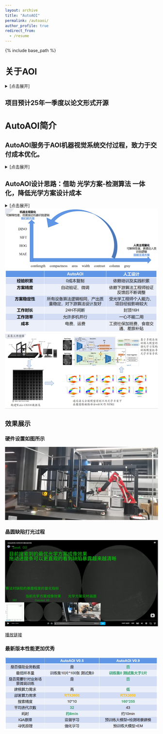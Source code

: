 ```yaml
---
layout: archive
title: "AutoAOI"
permalink: /autoaoi/
author_profile: true
redirect_from:
  - /resume
---
```


{% include base_path %}
# 关于AOI  
<details>
<summary>
[点击展开]
</summary>

# 什么是机器视觉  
机器视觉是人工智能的基础应用技术之一，通过模拟人类视觉系统赋予机器“看”和“认知”的能力。
机器视觉作为智能机器视觉能够在多种场景下替代人眼实现多种功能，主要包括识别、测量、定位和检测。
机器视觉作为现代工业与技术的核心驱动力，在提升生产效率保障作业安全、推动智能制造及产业升级方面展现出了非凡的重要性和无限潜力。  

<center>
  <img src="https://ray3572.github.io/images/autoaoi/typical_aoi_system.png">
</center>

# 什么是AOI  
自动光学检查（英语：Automated Optical Inspection，简称AOI），为高速高精度光学影像检测系统，运用机器视觉做为检测标准技术，
作为改良传统上以人力使用光学仪器进行检测的缺点，应用层面包括从高科技产业之研发、制造品管，以至国防、民生、医疗、环保、电力…等领域。
自动光学检查是工业制程中常见的代表性手法，利用光学仪器取得成品的表面状态，再以电脑影像处理技术来检出异物或图案异常等瑕疵，
因为是非接触式检查，所以可在中间工程检查半成品。高精度光学影像检测系统，包含量测镜头技术、光学照明技术、定位量测技术、电子电路测试技术、
影像处理技术及自动化技术应用等领域，其开发应用不但符合高科技产业发展需求，其技术层面更可扩展至国防军事工业，举凡兵工武器制造、夜视作战系统、
战略地形形貌之分析与研判等，都与此影像技术息息相关。  

——from wikipedia

</details>

## 项目预计25年一季度以论文形式开源

# AutoAOI简介
## AutoAOI服务于AOI机器视觉系统交付过程，致力于交付成本优化。
<details>
<summary>
[点击展开]
</summary>

### 如图所示，AOI产品交付往往包括以下几个步骤：
<center>
  <img src="\images\/autoaoi\/AOI_deployment.png">
</center>  

### 其中，光学方案设计是检测算法适配的上游。良好的光学方案能够有效降低算法研发的难度、提升算法精度，从而节约开发时间。光学方案的设计效率对缩短产品交付周期、降低交付成本、提升利润起着关键作用。光学方案可调参数较多，包括光源分布、光源入射角度、光照强度、光源色温等。在AOI设备的交付过程中，光学方案设计往往消耗大量人工，带来巨大的成本。
<center>
  <img src="\images\/autoaoi\/light_params.png">
</center>  

### 光学方案设计阶段的自动化允许更少的人工参与，同时因为数据采集与初步算法验证并行，单次设计验证的时间周期也大大缩短。不仅仅是人力成本的优化，还包括差旅、配套人员成本的降低、客户满意度的提升

<center>
  <img src="\images\/autoaoi\/decrease_deployment_cost.png">
</center>

</details>

## AutoAOI设计思路：借助 光学方案-检测算法 一体化，降低光学方案设计成本 
<details>
<summary>
[点击展开]
</summary>  

### 采用机器主观量化的方法而非人类主观量化的原因主要在于提高检测的一致性、效率和可重复性。人类主观评估受到个体差异等因素的影响，导致结果不稳定和难以量化。相比之下，机器主观量化方法通过自动化的图像处理和客观的算法来评估图像质量，能够提供更精确和可重复的测量结果。此外，机器量化方法可以快速处理大量数据，适合于大规模生产环境中的实时检测需求。
</details>

<center>
  <img src="\images\/autoaoi\/machine_human.png">
</center> 
<center>
  <img src="\images\/autoaoi\/autiaoi_vs_human.png">
</center>
<center>
  <img src="\images\/autoaoi\/overview.png">
</center>



## 效果展示
### 硬件设置如图所示
<center>
  <img src="\images\/autoaoi\/devices.png">
</center> 

### 晶圆缺陷打光过程
<center>
  <img src="\images\/autoaoi\/bilibili.png">
</center>  

[播放链接](https://www.bilibili.com/video/BV1t4rPYKEBJ/)

### 最新版本性能更加优秀   
<center>
  <img src="\images\/autoaoi\/version_comparison.png">
</center> 








